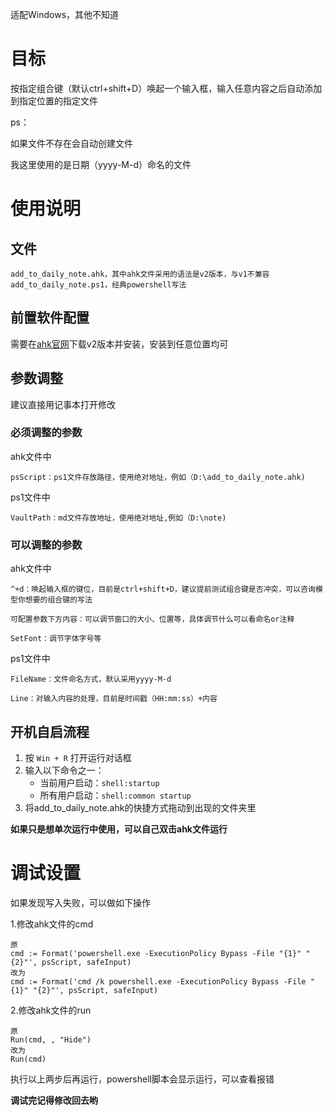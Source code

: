 适配Windows，其他不知道
# 目标
按指定组合键（默认ctrl+shift+D）唤起一个输入框，输入任意内容之后自动添加到指定位置的指定文件

ps：

如果文件不存在会自动创建文件

我这里使用的是日期（yyyy-M-d）命名的文件
# 使用说明
## 文件
```
add_to_daily_note.ahk，其中ahk文件采用的语法是v2版本，与v1不兼容
add_to_daily_note.ps1，经典powershell写法
```
## 前置软件配置
需要在[ahk官网](https://www.autohotkey.com)下载v2版本并安装，安装到任意位置均可
## 参数调整
建议直接用记事本打开修改
### 必须调整的参数
ahk文件中
```
psScript：ps1文件存放路径，使用绝对地址，例如（D:\add_to_daily_note.ahk)
```
ps1文件中
```
VaultPath：md文件存放地址，使用绝对地址,例如（D:\note)
```
### 可以调整的参数
ahk文件中
```
^+d：唤起输入框的键位，目前是ctrl+shift+D，建议提前测试组合键是否冲突，可以咨询模型你想要的组合键的写法

可配置参数下方内容：可以调节窗口的大小、位置等，具体调节什么可以看命名or注释

SetFont：调节字体字号等
```
ps1文件中
```
FileName：文件命名方式，默认采用yyyy-M-d

Line：对输入内容的处理，目前是时间戳（HH:mm:ss）+内容
```
## 开机自启流程
1. 按 `Win + R` 打开运行对话框
2. 输入以下命令之一：
    - 当前用户启动：`shell:startup`
    - 所有用户启动：`shell:common startup`
3.  将add_to_daily_note.ahk的快捷方式拖动到出现的文件夹里

**如果只是想单次运行中使用，可以自己双击ahk文件运行**

# 调试设置
如果发现写入失败，可以做如下操作

1.修改ahk文件的cmd
```
原
cmd := Format('powershell.exe -ExecutionPolicy Bypass -File "{1}" "{2}"', psScript, safeInput)
改为
cmd := Format('cmd /k powershell.exe -ExecutionPolicy Bypass -File "{1}" "{2}"', psScript, safeInput)
```
2.修改ahk文件的run
```
原
Run(cmd, , "Hide")
改为
Run(cmd)
```

执行以上两步后再运行，powershell脚本会显示运行，可以查看报错

**调试完记得修改回去哟**
